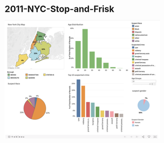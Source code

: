# 2011-NYC-Stop-and-Frisk
![alt text](https://github.com/Qingyang666/2011-NYC-Stop-and-Frisk/blob/main/figures/Screen%20Shot%202021-06-17%20at%203.29.47%20PM.png)
